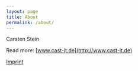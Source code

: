 ```yaml
---
layout: page
title: About
permalink: /about/
---
```


Carsten Stein

Read more: [www.cast-it.de](http://www.cast-it.de)

[Imprint](http://www.cast-it.de/impressum)